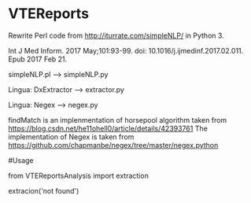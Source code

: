# VTEReports

Rewrite Perl code from http://iturrate.com/simpleNLP/ in Python 3.

Int J Med Inform. 2017 May;101:93-99. doi: 10.1016/j.ijmedinf.2017.02.011. Epub 2017 Feb 21.

simpleNLP.pl --> simpleNLP.py

Lingua: DxExtractor --> extractor.py

Lingua: Negex --> negex.py


findMatch is an implenmentation of horsepool algorithm taken from https://blog.csdn.net/he11ohell0/article/details/42393761
The implementation of Negex is taken from https://github.com/chapmanbe/negex/tree/master/negex.python


#Usage

from VTEReportsAnalysis import extraction

extracion('not found')